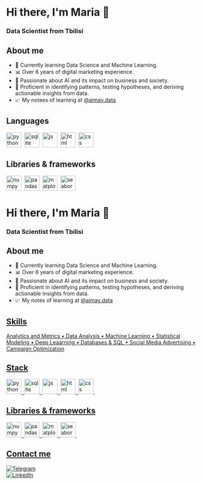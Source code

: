 <div id-"header' align-"center">
<h1> Hi there, I'm Maria 👋 </h1>
<h3> Data Scientist from Tbilisi </h3>
</div>

<h2>About me</h2>

- 🌱 Currently learning Data Science and Machine Learning.
- 📊 Over 6 years of digital marketing experience.
- 🧠 Passionate about AI and its impact on business and society.
- 🎯 Proficient in identifying patterns, testing hypotheses, and deriving actionable insights from data.
- 📈 My notees of learning at <a href="https://www.instagram.com/aimay.data">@aimay.data</a>

<h2> Languages </h2>

<img src="https://cdn.jsdelivr.net/gh/devicons/devicon/icons/python/python-original-wordmark.svg"
          title="python" width="40" height="40"/>&nbsp;
<img src="https://cdn.jsdelivr.net/gh/devicons/devicon/icons/sqlite/sqlite-original.svg"
title="sqlite" width="40" height="40"/>&nbsp;
<img src="https://cdn.jsdelivr.net/gh/devicons/devicon/icons/javascript/javascript-original.svg"
title="js" width="40" height="40"/>&nbsp;
<img src="https://cdn.jsdelivr.net/gh/devicons/devicon/icons/html5/html5-original.svg"
title="html" width="40" height="40"/>&nbsp;
<img src="https://cdn.jsdelivr.net/gh/devicons/devicon/icons/css3/css3-original.svg"
title="css" width="40" height="40"/>&nbsp;      
          
<h2>Libraries & frameworks</h2>

<img src="https://cdn.jsdelivr.net/gh/devicons/devicon/icons/numpy/numpy-original.svg"
title="numpy" width="40" height="40"/>&nbsp;
<img src="https://cdn.jsdelivr.net/gh/devicons/devicon/icons/pandas/pandas-original-wordmark.svg"
title="pandas" width="40" height="40"/>&nbsp;
<img src="https://upload.wikimedia.org/wikipedia/commons/thumb/0/01/Created_with_Matplotlib-logo.svg/2048px-Created_with_Matplotlib-logo.svg.png"
title="matplotlib" width="40" height="40"/>&nbsp;
<img src="https://seaborn.pydata.org/_images/logo-tall-lightbg.svg"
title="seaborn" width="40" height="40"/>&nbsp;

<div id-"header' align-"center">
<h1> Hi there, I'm Maria 👋 </h1>
<h3> Data Scientist from Tbilisi </h3>
</div>

<h2>About me</h2>

- 🌱 Currently learning Data Science and Machine Learning.
- 📊 Over 6 years of digital marketing experience.
- 🧠 Passionate about AI and its impact on business and society.
- 🎯 Proficient in identifying patterns, testing hypotheses, and deriving actionable insights from data.
- 📈 My notes of learning at <a href="https://www.instagram.com/aimay.data"> @aimay.data

<h2>Skills</h2>
Analytics and Metrics • Data Analysis • Machine Learning • Statistical Modeling • Deep Leaarning • Databases & SQL • Social Media Advertising • Campaign Optimization

<h2> Stack </h2>

<img src="https://cdn.jsdelivr.net/gh/devicons/devicon/icons/python/python-original-wordmark.svg"
          title="python" width="40" height="40"/>&nbsp;
<img src="https://cdn.jsdelivr.net/gh/devicons/devicon/icons/sqlite/sqlite-original.svg"
title="sqlite" width="40" height="40"/>&nbsp;
<img src="https://cdn.jsdelivr.net/gh/devicons/devicon/icons/javascript/javascript-original.svg"
title="js" width="40" height="40"/>&nbsp;
<img src="https://cdn.jsdelivr.net/gh/devicons/devicon/icons/html5/html5-original.svg"
title="html" width="40" height="40"/>&nbsp;
<img src="https://cdn.jsdelivr.net/gh/devicons/devicon/icons/css3/css3-original.svg"
title="css" width="40" height="40"/>&nbsp;      
          
<h2>Libraries & frameworks</h2>

<img src="https://cdn.jsdelivr.net/gh/devicons/devicon/icons/numpy/numpy-original.svg"
title="numpy" width="40" height="40"/>&nbsp;
<img src="https://cdn.jsdelivr.net/gh/devicons/devicon/icons/pandas/pandas-original-wordmark.svg"
title="pandas" width="40" height="40"/>&nbsp;
<img src="https://upload.wikimedia.org/wikipedia/commons/thumb/0/01/Created_with_Matplotlib-logo.svg/2048px-Created_with_Matplotlib-logo.svg.png"
title="matplotlib" width="40" height="40"/>&nbsp;
<img src="https://seaborn.pydata.org/_images/logo-tall-lightbg.svg"
title="seaborn" width="40" height="40"/>&nbsp;

      
<h2>Contact me</h2>  

<div class="contact-links">
    <a href="https://t.me/maymiya">
        <img src="https://w7.pngwing.com/pngs/1/41/png-transparent-telegram-button-icon.png" alt="Telegram" />
    </a>
<div class="contact-links">
    <a href="https://linkedin.com/in/anikanovama">
        <img src="https://cdn.icon-icons.com/icons2/2530/PNG/512/linkedin_button_icon_151847.png" alt="LinkedIn" />
</div>

